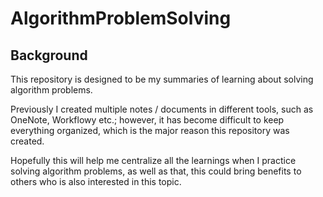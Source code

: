 # AlgorithmProblemSolving

## Background

This repository is designed to be my summaries of learning about solving algorithm problems.

Previously I created multiple notes / documents in different tools, such as OneNote, Workflowy etc.; however, it has become difficult to keep everything organized, which is the major reason this repository was created.

Hopefully this will help me centralize all the learnings when I practice solving algorithm problems, as well as that, this could bring benefits to others who is also interested in this topic.

